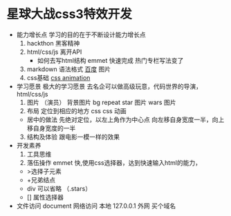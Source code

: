 # 星球大战css3特效开发
 - 能力增长点
   学习的目的在于不断设计能力增长点
   1. hackthon 黑客精神
   2. html/css/js 离开API
      - 如何去写html结构
        emmet 快速完成 热门专栏写法变了
    3. markdown 语法格式
    [百度](https://baidu.com/)
    ![]()图片
    4. css基础
    [css animation]()
 - 学习愿景
   极大的学习愿景
   去名企可以做高级玩意，代码世界的导演，html/css/js
   1. 图片 （演员）
   背景图片 bg  repeat
   star 图片
   wars 图片
   2. 布局
   定位到相应的地方
   css
   css 动画
   - 居中的做法
     先绝对定位，以左上角作为中心点
     向左移自身宽度一半，向上移自身宽度的一半
   3. 结构及体验
   跟电影一模一样的效果
 - 开发素养
   1. 工具思维
   2. 落伍操作
    emmet
    快,使用css选择器，达到快速输入html的能力，
    - \>选择子元素
    - +兄弟结点
    - div 可以省略 （.stars）
    - [] 属性选择器
  - 文件访问
    document
    网络访问 本地 127.0.0.1
    外网   买个域名
